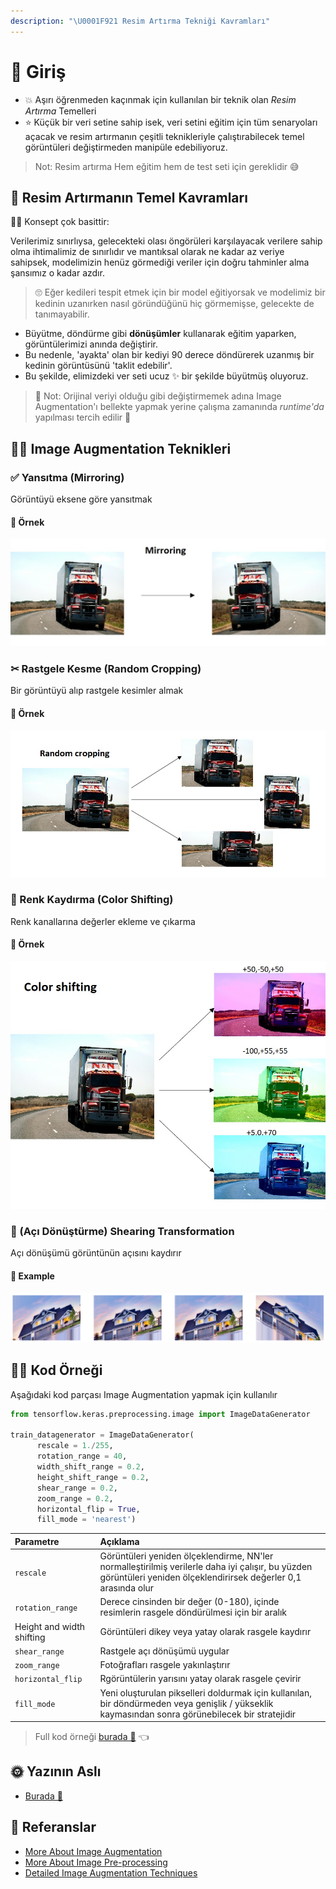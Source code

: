 ```yaml
---
description: "\U0001F921 Resim Artırma Tekniği Kavramları"
---
```


# 🌱 Giriş

* 💥 Aşırı öğrenmeden kaçınmak için kullanılan bir teknik olan _Resim Artırma_ Temelleri
* ⭐ Küçük bir veri setine sahip isek, veri setini eğitim için tüm senaryoları açacak ve resim artırmanın çeşitli teknikleriyle çalıştırabilecek temel görüntüleri değiştirmeden manipüle edebiliyoruz.

> Not: Resim artırma Hem eğitim hem de test seti için gereklidir 😅

## 🚩 Resim Artırmanın Temel Kavramları

👩‍🏫 Konsept çok basittir:

Verilerimiz sınırlıysa, gelecekteki olası öngörüleri karşılayacak verilere sahip olma ihtimalimiz de sınırlıdır ve mantıksal olarak ne kadar az veriye sahipsek, modelimizin henüz görmediği veriler için doğru tahminler alma şansımız o kadar azdır.

> 🙄 Eğer kedileri tespit etmek için bir model eğitiyorsak ve modelimiz bir kedinin uzanırken nasıl göründüğünü hiç görmemişse, gelecekte de tanımayabilir.

* Büyütme, döndürme gibi **dönüşümler** kullanarak eğitim yaparken, görüntülerimizi anında değiştirir. 
* Bu nedenle, 'ayakta' olan bir kediyi 90 derece döndürerek uzanmış bir kedinin görüntüsünü 'taklit edebilir'.
* Bu şekilde, elimizdeki ver seti ucuz ✨ bir şekilde büyütmüş oluyoruz.

> 🔎 Not: Orijinal veriyi olduğu gibi değiştirmemek adına Image Augmentation'ı bellekte yapmak yerine çalışma zamanında _runtime'da_ yapılması tercih edilir 🤔

## 🤸‍♀️ Image Augmentation Teknikleri

### ✅ Yansıtma \(Mirroring\)

Görüntüyü eksene göre yansıtmak

#### 🚀 Örnek

![](../.gitbook/assets/mirroring.jpg)

### ✂ Rastgele Kesme \(Random Cropping\)

Bir görüntüyü alıp rastgele kesimler almak

#### 🚀 Örnek

![](../.gitbook/assets/cropping.jpg)

### 🎨 Renk Kaydırma \(Color Shifting\)

Renk kanallarına değerler ekleme ve çıkarma

#### 🚀 Örnek

![](../.gitbook/assets/colorshifting.jpg)

### 📐 \(Açı Dönüştürme\) Shearing Transformation

Açı dönüşümü görüntünün açısını kaydırır

#### 🚀 Example

![](../.gitbook/assets/shearingtransform.png)

## 👩‍💻 Kod Örneği

Aşağıdaki kod parçası Image Augmentation yapmak için kullanılır

```python
from tensorflow.keras.preprocessing.image import ImageDataGenerator

train_datagenerator = ImageDataGenerator(
      rescale = 1./255,
      rotation_range = 40,
      width_shift_range = 0.2,
      height_shift_range = 0.2,
      shear_range = 0.2,
      zoom_range = 0.2,
      horizontal_flip = True,
      fill_mode = 'nearest')
```

| Parametre | Açıklama |
| :--- | :--- |
| `rescale` | Görüntüleri yeniden ölçeklendirme, NN'ler normalleştirilmiş verilerle daha iyi çalışır, bu yüzden görüntüleri yeniden ölçeklendirirsek değerler 0,1 arasında olur |
| `rotation_range` | Derece cinsinden bir değer \(0-180\), içinde resimlerin rasgele döndürülmesi için bir aralık |
| Height and width shifting | Görüntüleri dikey veya yatay olarak rasgele kaydırır |
| `shear_range` | Rastgele açı dönüşümü uygular |
| `zoom_range` | Fotoğrafları rasgele yakınlaştırır |
| `horizontal_flip` | Rgörüntülerin yarısını yatay olarak rasgele çevirir |
| `fill_mode` | Yeni oluşturulan pikselleri doldurmak için kullanılan, bir döndürmeden veya genişlik / yükseklik kaymasından sonra görünebilecek bir stratejidir |

> Full kod örneği [burada 🐾](https://github.com/asmaamirkhan/DeepLearningNotes-tr/tree/896641cdc5cc3a72ffc7b7526f64e437e8b3714b/6-ImageAugmentation/0-ImageAugmentation.ipynb) 👈

## 🌞 Yazının Aslı

* [Burada 🐾](https://dl.asmaamir.com/6-imageaugmentation/a-introduction)

## 🧐 Referanslar

* [More About Image Augmentation](https://github.com/keras-team/keras-preprocessing)
* [More About Image Pre-processing](https://keras.io/preprocessing/image/)
* [Detailed Image Augmentation Techniques](http://datahacker.rs/020-cnn-data-augmentations/)

